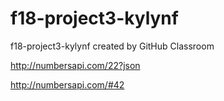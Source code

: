 # f18-project3-kylynf
f18-project3-kylynf created by GitHub Classroom

http://numbersapi.com/22?json

http://numbersapi.com/#42
